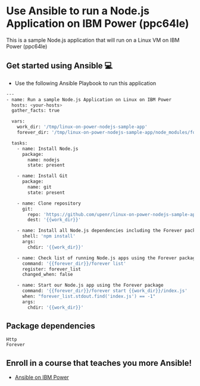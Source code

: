 # Use Ansible to run a Node.js Application on IBM Power (ppc64le)

This is a sample Node.js application that will run on a Linux VM on IBM Power (ppc64le)

## Get started using Ansible 💻

- Use the following Ansible Playbook to run this application

```bash
---
- name: Run a sample Node.js Application on Linux on IBM Power
  hosts: <your-hosts>
  gather_facts: true

  vars:
    work_dir: '/tmp/linux-on-power-nodejs-sample-app'
    forever_dir: '/tmp/linux-on-power-nodejs-sample-app/node_modules/forever/bin'

  tasks:
    - name: Install Node.js
      package:
        name: nodejs
        state: present

    - name: Install Git
      package:
        name: git
        state: present

    - name: Clone repository
      git:
        repo: 'https://github.com/upenr/linux-on-power-nodejs-sample-app.git'
        dest: '{{work_dir}}'

    - name: Install all Node.js dependencies including the Forever package
      shell: 'npm install'
      args:
        chdir: '{{work_dir}}'

    - name: Check list of running Node.js apps using the Forever package
      command: '{{forever_dir}}/forever list'
      register: forever_list
      changed_when: false

    - name: Start our Node.js app using the Forever package
      command: '{{forever_dir}}/forever start {{work_dir}}/index.js'
      when: "forever_list.stdout.find('index.js') == -1"
      args:
        chdir: '{{work_dir}}'
```

## Package dependencies

```
Http
Forever
```

## Enroll in a course that teaches you more Ansible!

- [Ansible on IBM Power](https://ibm.com/training/course/QZC51G)